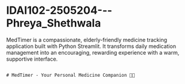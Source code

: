 # IDAI102-2505204---Phreya_Shethwala
MedTimer is a compassionate, elderly-friendly medicine tracking application built with Python Streamlit. It transforms daily medication management into an encouraging, rewarding experience with a warm, supportive interface.

                                                                                # MedTimer - Your Personal Medicine Companion 🏥💊
                                                                                
